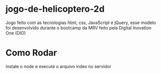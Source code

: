 # jogo-de-helicoptero-2d
Jogo feito com as tecnologias html, css, JavaScript e jQuery, esse modelo foi desenvolvido durante o bootcamp da MRV feito pela Digital Inovation One (DIO)

# Como Rodar

instale o node e execute o arquivo index no servidor
